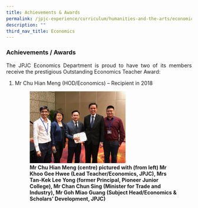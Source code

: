 ```yaml
---
title: Achievements & Awards
permalink: /jpjc-experience/curriculum/humanities-and-the-arts/economics/achievements-awards/
description: ""
third_nav_title: Economics
---
```

### **Achievements / Awards**
<p align= justify>
The JPJC Economics Department is proud to have two of its members receive the prestigious Outstanding Economics Teacher Award:
</p>
<ol>
	<li>Mr Chu Hian Meng (HOD/Economics) – Recipient in 2018</li>
<figure>
<img src="/images/econs%20awards.jpg" 
     style="width:65%">
<figcaption><strong>Mr Chu Hian Meng (centre) pictured with (from left) Mr Khoo Gee Hwee (Lead Teacher/Economics, JPJC), Mrs Tan-Kek Lee Yong (former Principal, Pioneer Junior College), Mr Chan Chun Sing (Minister for Trade and Industry), Mr Goh Miao Guang (Subject Head/Economics & Scholars’ Development, JPJC)</strong></figcaption>